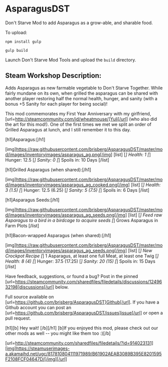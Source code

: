 # AsparagusDST
Don't Starve Mod to add Asparagus as a grow-able, and sharable food.

To upload:

`npm install gulp`

`gulp build`

Launch Don't Starve Mod Tools and upload the `build` directory.

## Steam Workshop Description:
Adds Asparagus as new farmable vegetable to Don't Starve Together. While fairly mundane on its own, when grilled the asparagus can be shared with another player restoring half the normal health, hunger, and sanity (with a bonus +5 Sanity for each player for being social)!

This mod commemorates my First Year Anniversary with my girlfriend, [url=http://steamcommunity.com/id/wheatmouse/]Yuli[/url] (who also did the art for this mod!). One of the first times we met we split an order of Grilled Asparagus at lunch, and I still remember it to this day.

[h1]Asparagus:[/h1]

[img]https://raw.githubusercontent.com/brisberg/AsparagusDST/master/mod/images/inventoryimages/asparagus_ag.png[/img]
[list]
[*] Health: 1
[*] Hunger: 12.5
[*] Sanity: 0
[*] Spoils in: 10 Days
[/list]

[h1]Grilled Asparagus (when shared):[/h1]

[img]https://raw.githubusercontent.com/brisberg/AsparagusDST/master/mod/images/inventoryimages/asparagus_ag_cooked.png[/img]
[list]
[*] Health: 3 (1.5)
[*] Hunger: 12.5 (6.25)
[*] Sanity: 5 (7.5)
[*] Spoils in: 6 Days
[/list]

[h1]Asparagus Seeds:[/h1]

[img]https://raw.githubusercontent.com/brisberg/AsparagusDST/master/mod/images/inventoryimages/asparagus_ag_seeds.png[/img]
[list]
[*] Feed raw Asparagus to a bird in a birdcage to acquire seeds
[*] Grows Asparagus in Farm Plots
[/list]

[h1]Bacon-wrapped Asparagus (when shared):[/h1]

[img]https://raw.githubusercontent.com/brisberg/AsparagusDST/master/mod/images/inventoryimages/asparagus_ag_seeds.png[/img]
[list]
[*] New Crockpot Recipe
[*] 1 Asparagus, at least one full Meat, at least one Twig
[*] Health: 8 (4)
[*] Hunger: 37.5 (17.25)
[*] Sanity: 20 (15)
[*] Spoils in: 15 Days
[/list]

Have feedback, suggestions, or found a bug? Post in the pinned [url=https://steamcommunity.com/sharedfiles/filedetails/discussions/1249632198]discussions[/url] below.

Full source available on [url=https://github.com/brisberg/AsparagusDST]Github[/url]. If you have a Github account you can post an [url=https://github.com/brisberg/AsparagusDST/issues]issue[/url] or open a pull request.

[h1][b] Hey wait! [/b][/h1]
[b]If you enjoyed this mod, please check out our other mods as well -- you might like them too :)[/b]

[url=http://steamcommunity.com/sharedfiles/filedetails/?id=914023131][img]https://steamuserimages-a.akamaihd.net/ugc/817810804111971989/B61902AEAB3089B395E8201595F2108FCF04647D/[/img][/url]
